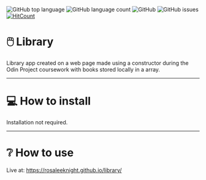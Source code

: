 ![GitHub top language](https://img.shields.io/github/languages/top/RosaleeKnight/library)
![GitHub language count](https://img.shields.io/github/languages/count/RosaleeKnight/library)
![GitHub](https://img.shields.io/github/license/RosaleeKnight/library)
![GitHub issues](https://img.shields.io/github/issues/RosaleeKnight/library)
[![HitCount](https://hits.dwyl.com/RosaleeKnight/library.svg?style=flat)](http://hits.dwyl.com/RosaleeKnight/library)

# 🖱️ Library
Library app created on a web page made using a constructor during the Odin Project coursework with books stored locally in a array.

-----
# 💻 How to install 
Installation not required.

-----
# ❔ How to use
Live at: https://rosaleeknight.github.io/library/
